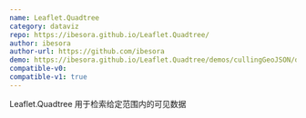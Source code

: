 ```yaml
---
name: Leaflet.Quadtree
category: dataviz
repo: https://ibesora.github.io/Leaflet.Quadtree/
author: ibesora
author-url: https://github.com/ibesora
demo: https://ibesora.github.io/Leaflet.Quadtree/demos/cullingGeoJSON/demo.html
compatible-v0:
compatible-v1: true
---
```


Leaflet.Quadtree 用于检索给定范围内的可见数据
